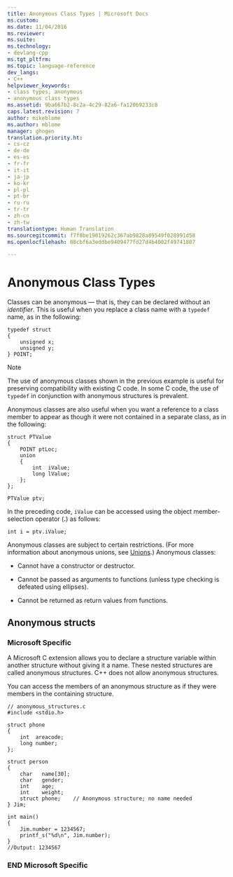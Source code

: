 ```yaml
---
title: Anonymous Class Types | Microsoft Docs
ms.custom: 
ms.date: 11/04/2016
ms.reviewer: 
ms.suite: 
ms.technology:
- devlang-cpp
ms.tgt_pltfrm: 
ms.topic: language-reference
dev_langs:
- C++
helpviewer_keywords:
- class types, anonymous
- anonymous class types
ms.assetid: 9ba667b2-8c2a-4c29-82a6-fa120b9233c8
caps.latest.revision: 7
author: mikeblome
ms.author: mblome
manager: ghogen
translation.priority.ht:
- cs-cz
- de-de
- es-es
- fr-fr
- it-it
- ja-jp
- ko-kr
- pl-pl
- pt-br
- ru-ru
- tr-tr
- zh-cn
- zh-tw
translationtype: Human Translation
ms.sourcegitcommit: f7f8be19019262c367ab9828a89549f028991d58
ms.openlocfilehash: 08cbf6a3eddbe9409477fd27d4b4002f49741807

---
```

# Anonymous Class Types
Classes can be anonymous — that is, they can be declared without an *identifier*. This is useful when you replace a class name with a `typedef` name, as in the following:  
  
```  
typedef struct  
{  
    unsigned x;  
    unsigned y;  
} POINT;  
```  
  
> [!NOTE]
>  The use of anonymous classes shown in the previous example is useful for preserving compatibility with existing C code. In some C code, the use of `typedef` in conjunction with anonymous structures is prevalent.  
  
 Anonymous classes are also useful when you want a reference to a class member to appear as though it were not contained in a separate class, as in the following:  
  
```  
struct PTValue  
{  
    POINT ptLoc;  
    union  
    {  
        int  iValue;  
        long lValue;  
    };  
};  
  
PTValue ptv;  
```  
  
 In the preceding code, `iValue` can be accessed using the object member-selection operator (**.**) as follows:  
  
```  
int i = ptv.iValue;  
```  
  
 Anonymous classes are subject to certain restrictions. (For more information about anonymous unions, see [Unions](../cpp/unions.md).) Anonymous classes:  
  
-   Cannot have a constructor or destructor.  
  
-   Cannot be passed as arguments to functions (unless type checking is defeated using ellipses).  
  
-   Cannot be returned as return values from functions.  
  
## Anonymous structs  
  
### Microsoft Specific  
 A Microsoft C extension allows you to declare a structure variable within another structure without giving it a name. These nested structures are called anonymous structures. C++ does not allow anonymous structures.  
  
 You can access the members of an anonymous structure as if they were members in the containing structure.  
  
```  
// anonymous_structures.c  
#include <stdio.h>  
  
struct phone  
{  
    int  areacode;  
    long number;  
};  
  
struct person  
{  
    char   name[30];  
    char   gender;  
    int    age;  
    int    weight;  
    struct phone;    // Anonymous structure; no name needed  
} Jim;  
  
int main()  
{  
    Jim.number = 1234567;  
    printf_s("%d\n", Jim.number);     
}  
//Output: 1234567  
```  
  
### END Microsoft Specific  
  



<!--HONumber=Jan17_HO2-->


